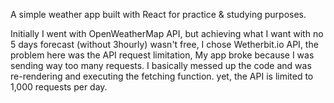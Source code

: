 A simple weather app built with React for practice & studying purposes. 

Initially I went with OpenWeatherMap API, but achieving what I want with no 5 days forecast (without 3hourly) wasn't free, 
I chose Wetherbit.io API, the problem here was the API request limitation, My app broke because I was sending way too many requests.
I basically messed up the code and was re-rendering and executing the fetching function. yet, the API is limited to 1,000 requests per day.

